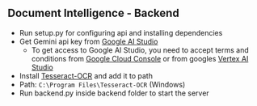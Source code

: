 ## Document Intelligence - Backend
- Run setup.py for configuring api and installing dependencies
- Get Gemini api key from [Google AI Studio](https://aistudio.google.com)
    - To get access to Google AI Studio, you need to accept terms and conditions from [Google Cloud Console](https://console.cloud.google.com) or from googles [Vertex AI Studio](https://console.cloud.google.com/vertex-ai)
- Install [Tesseract-OCR](https://github.com/UB-Mannheim/tesseract/wiki) and add it to path
- Path: `C:\Program Files\Tesseract-OCR` (Windows)
- Run backend.py inside backend folder to start the server
